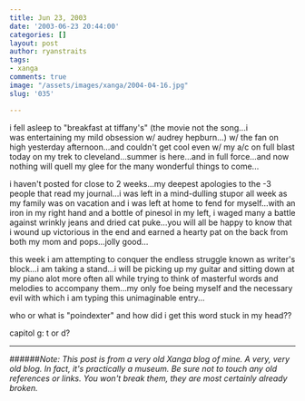 ```yaml
---
title: Jun 23, 2003
date: '2003-06-23 20:44:00'
categories: []
layout: post
author: ryanstraits
tags:
- xanga
comments: true
image: "/assets/images/xanga/2004-04-16.jpg"
slug: '035'

---
```

i fell asleep to "breakfast at tiffany's" (the movie not the song...i was entertaining my mild obsession w/ audrey hepburn...) w/ the fan on high yesterday afternoon...and couldn't get cool even w/ my a/c on full blast today on my trek to cleveland...summer is here...and in full force...and now nothing will quell my glee for the many wonderful things to come...

i haven't posted for close to 2 weeks...my deepest apologies to the -3 people that read my journal...i was left in a mind-dulling stupor all week as my family was on vacation and i was left at home to fend for myself...with an iron in my right hand and a bottle of pinesol in my left, i waged many a battle against wrinkly jeans and dried cat puke...you will all be happy to know that i wound up victorious in the end and earned a hearty pat on the back from both my mom and pops...jolly good...

this week i am attempting to conquer the endless struggle known as writer's block...i am taking a stand...i will be picking up my guitar and sitting down at my piano alot more often all while trying to think of masterful words and melodies to accompany them...my only foe being myself and the necessary evil with which i am typing this unimaginable entry...

who or what is "poindexter" and how did i get this word stuck in my head??

capitol g: t or d?

---

######*Note: This post is from a very old Xanga blog of mine. A very, very old blog. In fact, it's practically a museum. Be sure not to touch any old references or links. You won't break them, they are most certainly already broken.*